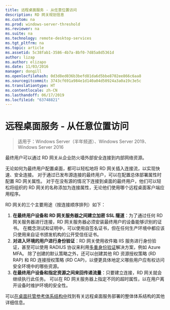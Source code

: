 ```yaml
---
title: 远程桌面服务 - 从任意位置访问
description: RD 网关规划信息
ms.custom: na
ms.prod: windows-server-threshold
ms.reviewer: na
ms.suite: na
ms.technology: remote-desktop-services
ms.tgt_pltfrm: na
ms.topic: article
ms.assetid: 5c38fab1-3586-4b7a-8bf0-7d85a8d5361d
author: lizap
ms.author: elizapo
ms.date: 11/03/2016
manager: dongill
ms.openlocfilehash: 0d3d8ed036b3befd81da6d5bbe8702ee866c6aa8
ms.sourcegitcommit: 3743cf691a984e1d140a04d50924a3a0a19c3e5c
ms.translationtype: HT
ms.contentlocale: zh-CN
ms.lasthandoff: 06/17/2019
ms.locfileid: "63748821"
---
```

# <a name="remote-desktop-services---access-from-anywhere"></a>远程桌面服务 - 从任意位置访问

>适用于：Windows Server（半年频道）、Windows Server 2019、Windows Server 2016

最终用户可以通过 RD 网关从企业防火墙外部安全连接到内部网络资源。

无论如何为最终用户配置桌面，都可以轻松地将 RD 网关插入连接流，以实现快速、安全连接。 对于通过已发布源连接的最终用户，可以在配置总体部署属性时配置 RD 网关属性。 对于在没有源的情况下连接到桌面的最终用户，他们可以轻松将组织的 RD 网关的名称添加为连接属性，无论他们使用哪个远程桌面客户端应用程序。

RD 网关的三个主要用途（按连接顺序排列）如下：
1. **在最终用户设备和 RD 网关服务器之间建立加密 SSL 隧道**：为了通过任何 RD 网关服务器进行连接，RD 网关服务器必须安装最终用户的设备能够识别的证书。 在概念测试和证明中，可以使用自签名证书，但在任何生产环境中都应该只使用来自证书颁发机构的公开受信任证书。
2. **对进入环境的用户进行身份验证**：RD 网关使用收件箱 IIS 服务进行身份验证，甚至可以使用 RADIUS 协议来利用[多重身份验证](rds-plan-mfa.md)解决方案，例如 Azure MFA。 除了创建的默认策略之外，还可以创建其他 RD 资源授权策略 (RD RAP) 和 RD 连接授权策略 (RD CAP)，以便更具体地定义哪些用户应有权访问安全环境中的哪些资源。
3. **在最终用户设备和指定资源之间来回传递流量**：只要建立连接，RD 网关就会继续执行此任务。 可以在 RD 网关服务器上指定不同的超时属性，以在用户离开设备时维护环境的安全性。

可以[在桌面托管参考体系结构中](desktop-hosting-reference-architecture.md)找到有关远程桌面服务部署的整体体系结构的其他详细信息。